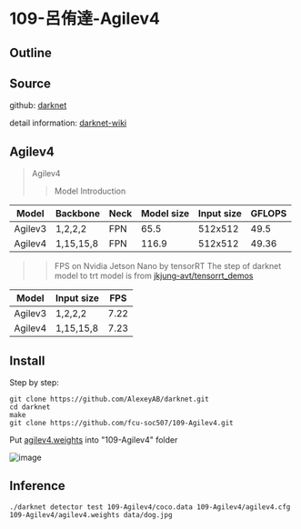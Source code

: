 # 109-呂侑達-Agilev4
## Outline

## Source
github: [darknet](https://github.com/AlexeyAB/darknet)

detail information: [darknet-wiki](https://github.com/AlexeyAB/darknet/wiki)

## Agilev4
> Agilev4
>> Model Introduction

Model         | Backbone  | Neck | Model size | Input size | GFLOPS
--------------|-----------|------|------------|------------|-------
Agilev3       | 1,2,2,2   |  FPN |    65.5    | 512x512    | 49.5
Agilev4       | 1,15,15,8 |  FPN |  116.9     | 512x512    | 49.36

>> FPS on Nvidia Jetson Nano by tensorRT
The step of darknet model to trt model is from [jkjung-avt/tensorrt_demos](https://github.com/jkjung-avt/tensorrt_demos)


Model         | Input size | FPS
--------------|------------|-----
Agilev3       | 1,2,2,2    |7.22
Agilev4       | 1,15,15,8  |7.23

## Install
Step by step:
```python=
git clone https://github.com/AlexeyAB/darknet.git
cd darknet
make
git clone https://github.com/fcu-soc507/109-Agilev4.git
```
Put [agilev4.weights](https://drive.google.com/file/d/1rjc-SiBnINQKSdr47IK99MeC4Csmqu8I/view?usp=sharing) into "109-Agilev4" folder

![image](https://github.com/fcu-soc507/109-Agilev4/blob/main/image/folder.jpg)

## Inference
```python=
./darknet detector test 109-Agilev4/coco.data 109-Agilev4/agilev4.cfg 109-Agilev4/agilev4.weights data/dog.jpg
```
